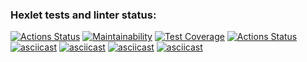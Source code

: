 ### Hexlet tests and linter status:
[![Actions Status](https://github.com/maksimfad/python-project-lvl1/workflows/hexlet-check/badge.svg)](https://github.com/maksimfad/python-project-lvl1/actions)
[![Maintainability](https://api.codeclimate.com/v1/badges/a99a88d28ad37a79dbf6/maintainability)](https://codeclimate.com/github/codeclimate/codeclimate/maintainability)
[![Test Coverage](https://api.codeclimate.com/v1/badges/a99a88d28ad37a79dbf6/test_coverage)](https://codeclimate.com/github/codeclimate/codeclimate/test_coverage)
[![Actions Status](https://github.com/maksimfad/python-project-lvl1/workflows/Python%20CI/badge.svg)](https://github.com/maksimfad/python-project-lvl1/actions)
[![asciicast](https://asciinema.org/a/WDM587IVFAtqxu4gBX6yaSN64.svg)](https://asciinema.org/a/WDM587IVFAtqxu4gBX6yaSN64)
[![asciicast](https://asciinema.org/a/RCfZe61Je8Vs53nVYdwxyXVfV.svg)](https://asciinema.org/a/RCfZe61Je8Vs53nVYdwxyXVfV)
[![asciicast](https://asciinema.org/a/YZvZR6D5ZuJTlXPj8LNKiUPKi.svg)](https://asciinema.org/a/YZvZR6D5ZuJTlXPj8LNKiUPKi)
[![asciicast](https://asciinema.org/a/rB7MQPQDG3URmEsAVZxKMsvrL.svg)](https://asciinema.org/a/rB7MQPQDG3URmEsAVZxKMsvrL)